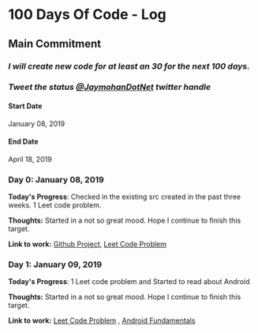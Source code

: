 # 100 Days Of Code - Log

## Main Commitment
### *I will create new code for at least an 30 for the next 100 days.*
### *Tweet the status [@JaymohanDotNet](https://twitter.com/JayamohanDotNet) twitter handle*

#### Start Date
January 08, 2019 

#### End Date
April 18, 2019 

### Day 0: January 08, 2019 

**Today's Progress**: Checked in the existing src created in the past three weeks. 1 Leet code problem.

**Thoughts:** Started in a not so great mood. Hope I continue to finish this target.

**Link to work:**  [Github Project](https://github.com/jjayamohan/100-days-of-code), [Leet Code Problem](https://github.com/jjayamohan/100-days-of-code/blob/master/src/main/java/com.jay/leetcode/easy/AddDigit.java) 

### Day 1: January 09, 2019 

**Today's Progress**: 1 Leet code problem and Started to read about Android 

**Thoughts:** Started in a not so great mood. Hope I continue to finish this target.

**Link to work:**  [Leet Code Problem](https://github.com/jjayamohan/100-days-of-code/blob/master/src/main/java/com.jay/leetcode/easy/StockBestTimeToBuySell.java)
, [Android Fundamentals](https://developer.android.com/guide/components/fundamentals)  

